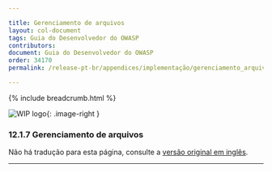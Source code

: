 ```yaml
---

title: Gerenciamento de arquivos
layout: col-document
tags: Guia do Desenvolvedor do OWASP
contributors:
document: Guia do Desenvolvedor do OWASP
order: 34170
permalink: /release-pt-br/appendices/implementação/gerenciamento_arquivos/

---
```


{% include breadcrumb.html %}

<style type="text/css">
.image-right {
  height: 180px;
  display: block;
  margin-left: auto;
  margin-right: auto;
  float: right;
}
</style>

![WIP logo](../../../../assets/images/dg_wip.png "Trabalho em andamento"){: .image-right }

### 12.1.7 Gerenciamento de arquivos

Não há tradução para esta página, consulte a [versão original em inglês][release140107].

----

[release140107]: https://github.com/OWASP/www-project-developer-guide/blob/main/draft/14-appendices/01-implementation-dos-donts/07-file-management.md
